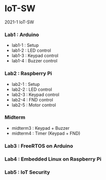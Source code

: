 # IoT-SW
2021-1 IoT-SW

### Lab1 : Arduino
+ lab1-1 : Setup
+ lab1-2 : LED control
+ lab1-3 : Keypad control
+ lab1-4 : Buzzer control

### Lab2 : Raspberry Pi
+ lab2-1 : Setup
+ lab2-2 : LED control
+ lab2-3 : Keypad control
+ lab2-4 : FND control
+ lab2-5 : Motor control

### Midterm
+ midterm3 : Keypad + Buzzer
+ midterm4 : Timer (Keypad + FND)

### Lab3 : FreeRTOS on Arduino

### Lab4 : Embedded Linux on Raspberry Pi

### Lab5 : IoT Security

